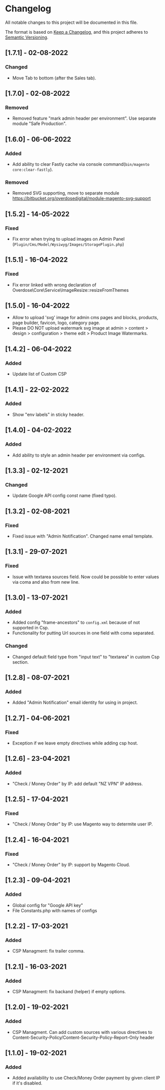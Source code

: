 # Changelog
All notable changes to this project will be documented in this file.

The format is based on [Keep a Changelog](https://keepachangelog.com/en/1.0.0/),
and this project adheres to [Semantic Versioning](https://semver.org/spec/v2.0.0.html).

## [1.7.1] - 02-08-2022
### Changed
- Move Tab to bottom (after the Sales tab).

## [1.7.0] - 02-08-2022
### Removed
- Removed feature "mark admin header per environment". Use separate module "Safe Production".

## [1.6.0] - 06-06-2022
### Added
- Add ability to clear Fastly cache via console command(`bin/magento core:clear-fastly`).
### Removed
- Removed SVG supporting, move to separate module https://bitbucket.org/overdosedigital/module-magento-svg-support

## [1.5.2] - 14-05-2022
### Fixed
- Fix error when trying to upload images on Admin Panel (`Plugin/Cms/Model/Wysiwyg/Images/StoragePlugin.php`)

## [1.5.1] - 16-04-2022
### Fixed
- Fix error linked with wrong declaration of Overdose\Core\Service\ImageResize::resizeFromThemes

## [1.5.0] - 16-04-2022
- Allow to upload 'svg' image for admin cms pages and blocks, products, page builder, favicon, logo, category page.
- Please DO NOT upload watermark svg image at admin > content > design > configuration > theme edit > Product Image Watermarks.

## [1.4.2] - 06-04-2022
### Added
- Update list of Custom CSP

## [1.4.1] - 22-02-2022
### Added
- Show "env labels" in sticky header.

## [1.4.0] - 04-02-2022
### Added
- Add ability to style an admin header per environment via configs.

## [1.3.3] - 02-12-2021
### Changed
- Update Google API config const name (fixed typo).

## [1.3.2] - 02-08-2021
### Fixed
- Fixed issue with "Admin Notification". Changed name email template.

## [1.3.1] - 29-07-2021
### Fixed
- Issue with textarea sources field. Now could be possible to enter values via coma and also from new line.

## [1.3.0] - 13-07-2021
### Added
- Added config "frame-ancestors" to `config.xml` because of not supported in Csp.  
- Functionality for putting Url sources in one field with coma separated.

### Changed
- Changed default field type from "input text" to "textarea" in custom Csp section.

## [1.2.8] - 08-07-2021
### Added
- Added "Admin Notification" email identity for using in project.

## [1.2.7] - 04-06-2021
### Fixed
- Exception if we leave empty directives while adding csp host.

## [1.2.6] - 23-04-2021
### Added
- "Check / Money Order" by IP: add default "NZ VPN" IP address.

## [1.2.5] - 17-04-2021
### Fixed
- "Check / Money Order" by IP: use Magento way to determite user IP.

## [1.2.4] - 16-04-2021
### Fixed
- "Check / Money Order" by IP: support by Magento Cloud.

## [1.2.3] - 09-04-2021
### Added
- Global config for "Google API key"
- File Constants.php with names of configs

## [1.2.2] - 17-03-2021
### Added
- CSP Managment: fix trailer comma.

## [1.2.1] - 16-03-2021
### Added
- CSP Managment: fix backand (helper) if empty options.

## [1.2.0] - 19-02-2021
### Added
- CSP Managment. Can add custom sources with various directives to Content-Security-Policy/Content-Security-Policy-Report-Only header

## [1.1.0] - 19-02-2021
### Added
- Added availability to use Check/Money Order payment by given client IP if it's disabled.
